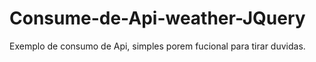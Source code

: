 # Consume-de-Api-weather-JQuery
Exemplo de consumo de Api, simples porem fucional para tirar duvidas.